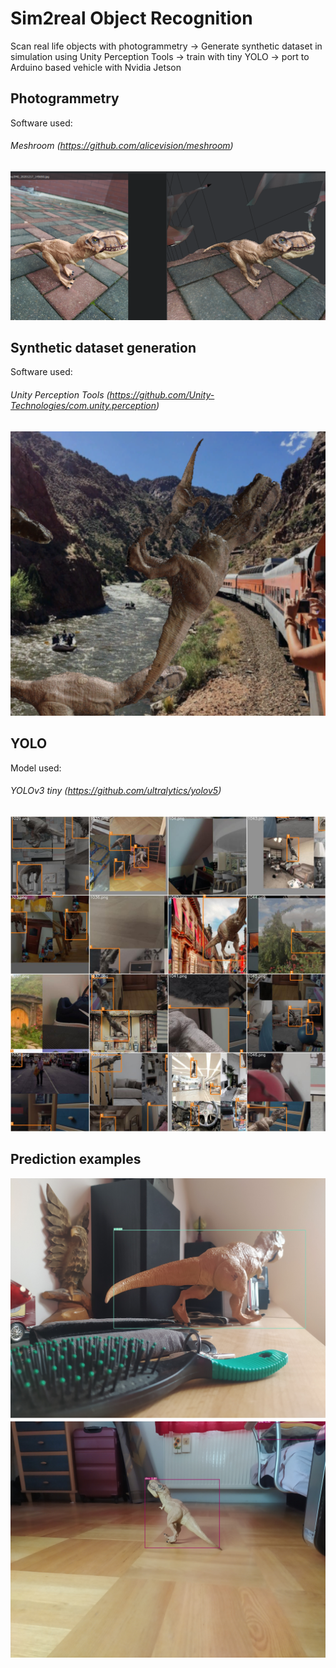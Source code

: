 # Sim2real Object Recognition
Scan real life objects with photogrammetry -> Generate synthetic dataset in simulation using Unity Perception Tools -> train with tiny YOLO -> port to Arduino based vehicle with Nvidia Jetson


## Photogrammetry
Software used:
###### Meshroom (https://github.com/alicevision/meshroom)
![](images/photogrammetry/real_vs_scanned.png)


## Synthetic dataset generation
Software used: 
###### Unity Perception Tools (https://github.com/Unity-Technologies/com.unity.perception)
![](images/dataset_examples/abcdef.png)


## YOLO
Model used: 
###### YOLOv3 tiny (https://github.com/ultralytics/yolov5)
![](images/mosaic_examples/train_batch2.jpg)


## Prediction examples
![](images/prediction_examples/IMG_20210215_583568.png)
![](images/prediction_examples/IMG_20210215_120018.jpg)
